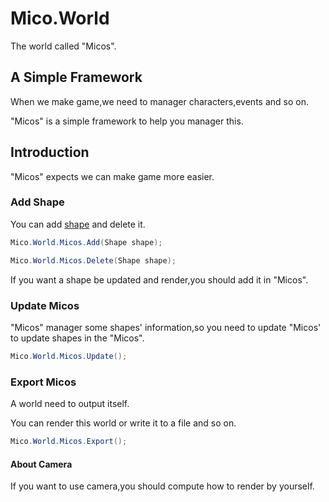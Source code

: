 ﻿# Mico.World

The world called "Micos".

## A Simple Framework

When we make game,we need to manager characters,events and so on.

"Micos" is a simple framework to help you manager this.

## Introduction

"Micos" expects we can make game more easier.

### Add Shape

You can add [shape](https://github.com/Link-Arthur/Mico/tree/master/Common/Mico/Shapes)
and delete it.

```C#
Mico.World.Micos.Add(Shape shape);

Mico.World.Micos.Delete(Shape shape);
```

If you want a shape be updated and render,you should add it in "Micos".

### Update Micos

"Micos" manager some shapes' information,so you need to update "Micos' to
update shapes in the "Micos".

```C#
Mico.World.Micos.Update();
```

### Export Micos

A world need to output itself.

You can render this world or write it to a file and so on.

```C#
Mico.World.Micos.Export();
```

#### About Camera

If you want to use camera,you should compute how to render by yourself.

